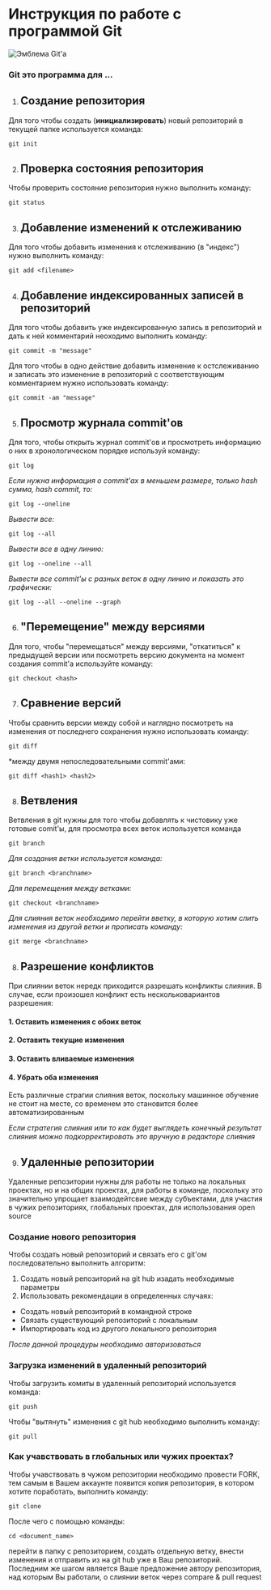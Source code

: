 # Инструкция по работе с программой Git

![Эмблема Git'а](Git_Logo_full-2048x855.png)

### Git это программа для ...

1. ## Создание репозитория

Для того чтобы создать (**инициализировать**) новый репозиторий в текущей папке используется команда:

    git init

2. ## Проверка состояния  репозитория

Чтобы проверить состояние репозитория нужно выполнить команду:

    git status

3. ## Добавление изменений к отслеживанию

Для того чтобы добавить изменения к отслеживанию (в "индекс") нужно выполнить команду:

    git add <filename>

4. ## Добавление индексированных записей в репозиторий 

Для того чтобы добавить уже индексированную запись в репозиторий и дать к ней комментарий неоходимо выполнить команду:

    git commit -m "message"

Для того чтобы в одно действие добавить изменение к остслеживанию и записать это изменение в репозиторий с соответствующим комментарием нужно использовать команду:

    git commit -am "message"

5. ## Просмотр журнала commit'ов

Для того, чтобы открыть журнал commit'ов и просмотреть информацию о них в хронологическом порядке используй команду:

    git log

*Если нужна информация о commit'ах в меньшем размере, только hash сумма, hash commit, то:*

    git log --oneline

*Вывести все:*

    git log --all

*Вывести все в одну линию:*

    git log --oneline --all

*Вывести все commit'ы с разных веток в одну линию и показать это графически:*

    git log --all --oneline --graph

6. ## "Перемещение" между версиями

Для того, чтобы "перемещаться" между версиями, "откатиться" к предыдущей версии или посмотреть версию документа на момент создания commit'а используйте команду:

    git checkout <hash>

7. ## Сравнение версий 

Чтобы сравнить версии между собой и наглядно посмотреть на изменения от последнего сохранения нужно использовать команду:

    git diff

*между двумя непоследовательными commit'ами:

    git diff <hash1> <hash2>

8. ## Ветвления

Ветвления в git нужны для того чтобы добавлять к чистовику уже готовые comit'ы, для просмотра всех веток используется команда

    git branch

*Для создания ветки используется команда:*

    git branch <branchname>

*Для перемещения между ветками:*

    git checkout <branchname>

*Для слияния веток необходимо перейти вветку, в которую хотим слить изменения из другой ветки и прописать команду:*

    git merge <branchname>
    
8. ## Разрешение конфликтов

При слиянии веток нередк приходится разрешать конфликты слияния. В случае, если произошел конфликт есть нескольковариантов разрешения:

#### 1. Оставить изменения с обоих веток
#### 2. Оставить текущие изменения
#### 3. Оставить вливаемые изменения
#### 4. Убрать оба изменения

Есть различные страгии слияния веток, поскольку машинное обучение не стоит на месте, со временем это становится более автоматизированным

*Если стратегия слияния или то как будет выглядеть конечный результат слияния можно подкорректировать это вручную в редакторе слияния*

9. ## Удаленные репозитории

Удаленные репозитории нужны для работы не только на локальных проектах, но и на общих проектах, для работы в команде, поскольку  это значительно упрощает взаимодейтсвие между субъектами, для участия в чужих репозиториях, глобальных проектах, для использования open source 

### Создание нового репозитория

Чтобы создать новый репозиторий и связать его с git'ом последовательно выполнить алгоритм:

1. Создать новый репозиторий на git hub изадать необходимые параметры
2. Использовать рекомендации в определенных случаях:
- Создать новый репозиторий в командной строке
- Связать существующий репозиторий с локальным
- Импортировать код из другого локального репозитория

*После данной процедуры необходимо авторизоваться*

### Загрузка изменений в удаленный репозиторий

Чтобы загрузить комиты в удаленный репозиторий используется команда:

    git push

Чтобы "вытянуть" изменения с git hub необходимо выполнить команду:

    git pull

### Как учавствовать в глобальных или чужих проектах?

Чтобы учавствовать в чужом репозитории
необходимо провести FORK, тем самым в Вашем аккаунте появится копия репозитория, в котором хотите поработать, выполнить команду:

    git clone

После чего с помощью команды:

    cd <document_name>

перейти в папку с репозиторием, создать отдельную ветку, внести изменения и отправить из на git hub уже в Ваш репозиторий. Последним же шагом является Ваше предложение автору репозитория, над которым Вы работали, о слиянии веток через compare & pull request